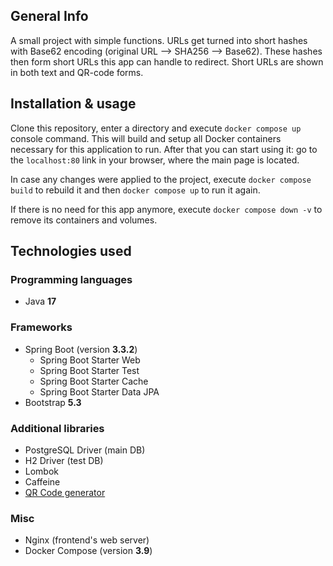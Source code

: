## General Info

A small project with simple functions. URLs get turned into short hashes with Base62 encoding (original URL --> SHA256 --> Base62). These hashes then form short URLs this app can handle to redirect. Short URLs are shown in both text and QR-code forms.

## Installation & usage

Clone this repository, enter a directory and execute ```docker compose up``` console command. This will build and setup all Docker containers necessary for this application to run. After that you can start using it: go to the ```localhost:80``` link in your browser, where the main page is located.

In case any changes were applied to the project, execute ```docker compose build``` to rebuild it and then ```docker compose up``` to run it again.

If there is no need for this app anymore, execute ```docker compose down -v``` to remove its containers and volumes.

## Technologies used

### Programming languages
- Java **17**

### Frameworks
- Spring Boot (version **3.3.2**)
  - Spring Boot Starter Web
  - Spring Boot Starter Test
  - Spring Boot Starter Cache
  - Spring Boot Starter Data JPA
- Bootstrap **5.3**
 
### Additional libraries
- PostgreSQL Driver (main DB)
- H2 Driver (test DB)
- Lombok
- Caffeine
- [QR Code generator](https://github.com/nayuki/QR-Code-generator)

### Misc
- Nginx (frontend's web server)
- Docker Compose (version **3.9**)
